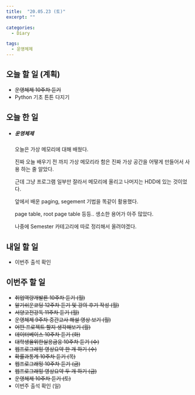 ```yaml
---
title:  "20.05.23 (토)"
excerpt: ""

categories:
  - Diary

tags:
  - 운영체제
---
```


## 오늘 할 일 (계획)

- ~~운영체제 10주차 듣기~~
- Python 기초 튼튼 다지기


## 오늘 한 일

- ##### 운영체제

  오늘은 가상 메모리에 대해 배웠다.

  진짜 오늘 배우기 전 까지 가상 메모리라 함은 진짜 가상 공간을 어떻게 만들어서 사용 하는 줄 알았다.

  근데 그냥 프로그램 일부만 잘라서 메모리에 올리고 나머지는 HDD에 있는 것이었다.

  앞에서 배운 paging, segement 기법을 똑같이 활용했다.

  page table, root page table 등등.. 생소한 용어가 아주 많았다.

  나중에 Semester 카테고리에 따로 정리해서 올려야겠다.

## 내일 할 일

- 이번주 출석 확인

## 이번주 할 일

- ~~취업역량개발론 10주차 듣기 (월)~~
- ~~알기쉬운코딩 12주차 듣기 및 강의 후기 작성 (월)~~
- ~~서양고전강독 11주차 듣기 (월)~~
- ~~운영체제 9주차 중간고사 해설 영상 보기 (월)~~
- ~~어떤 프로젝트 할지 생각해보기 (월)~~
- ~~데이터베이스 10주차 듣기 (화)~~
- ~~대학생을위한실용금융 10주차 듣기 (수)~~
- ~~웹프로그래밍 영상요약 한 개 하기 (수)~~
- ~~확률과통계 10주차 듣기 (목)~~
- ~~웹프로그래밍 10주차 듣기 (금)~~
- ~~웹프로그래밍 영상요약 두 개 하기 (금)~~
- ~~운영체제 10주차 듣기 (토)~~
- 이번주 출석 확인 (일)
